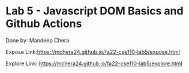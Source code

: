 # Lab 5 - Javascript DOM Basics and Github Actions

Done by: Mandeep Chera

Expose Link:https://mchera24.github.io/fa22-cse110-lab5/expose.html

Explore Link: https://mchera24.github.io/fa22-cse110-lab5/explore.html

